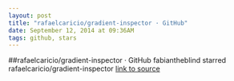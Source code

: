 ```yaml
---
layout: post
title: "rafaelcaricio/gradient-inspector · GitHub"
date: September 12, 2014 at 09:36AM
tags: github, stars
---
```

##rafaelcaricio/gradient-inspector · GitHub
fabiantheblind starred rafaelcaricio/gradient-inspector
[link to source](http://ift.tt/1qqrT0Z) 

